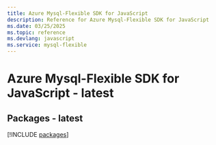```yaml
---
title: Azure Mysql-Flexible SDK for JavaScript
description: Reference for Azure Mysql-Flexible SDK for JavaScript
ms.date: 03/25/2025
ms.topic: reference
ms.devlang: javascript
ms.service: mysql-flexible
---
```

# Azure Mysql-Flexible SDK for JavaScript - latest
## Packages - latest
[!INCLUDE [packages](mysql-flexible-index.md)]